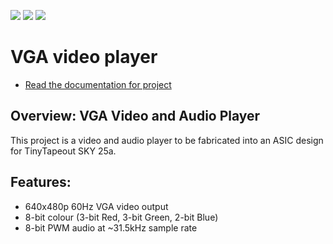 ![](../../workflows/gds/badge.svg) ![](../../workflows/docs/badge.svg) ![](../../workflows/test/badge.svg)

# VGA video player

- [Read the documentation for project](docs/info.md)

## Overview: VGA Video and Audio Player

This project is a video and audio player to be fabricated into an ASIC design for TinyTapeout SKY 25a.

## Features:
- 640x480p 60Hz VGA video output
- 8-bit colour (3-bit Red, 3-bit Green, 2-bit Blue)
- 8-bit PWM audio at ~31.5kHz sample rate
